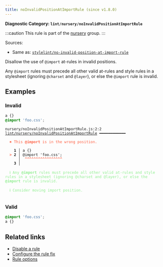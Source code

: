 ```yaml
---
title: noInvalidPositionAtImportRule (since v1.8.0)
---
```


**Diagnostic Category: `lint/nursery/noInvalidPositionAtImportRule`**

:::caution
This rule is part of the [nursery](/linter/rules/#nursery) group.
:::

Sources: 
- Same as: <a href="https://github.com/stylelint/stylelint/blob/main/lib/rules/no-invalid-position-at-import-rule/README.md" target="_blank"><code>stylelint/no-invalid-position-at-import-rule</code></a>

Disallow the use of `@import` at-rules in invalid positions.

Any `@import` rules must precede all other valid at-rules and style rules in a stylesheet (ignoring `@charset` and `@layer`), or else the `@import` rule is invalid.

## Examples

### Invalid

```css
a {}
@import 'foo.css';
```

<pre class="language-text"><code class="language-text">nursery/noInvalidPositionAtImportRule.js:2:2 <a href="https://biomejs.dev/linter/rules/no-invalid-position-at-import-rule">lint/nursery/noInvalidPositionAtImportRule</a> ━━━━━━━━━━━━

<strong><span style="color: Tomato;">  </span></strong><strong><span style="color: Tomato;">✖</span></strong> <span style="color: Tomato;">This </span><span style="color: Tomato;"><strong>@import</strong></span><span style="color: Tomato;"> is in the wrong position.</span>
  
    <strong>1 │ </strong>a {}
<strong><span style="color: Tomato;">  </span></strong><strong><span style="color: Tomato;">&gt;</span></strong> <strong>2 │ </strong>@import 'foo.css';
   <strong>   │ </strong> <strong><span style="color: Tomato;">^</span></strong><strong><span style="color: Tomato;">^</span></strong><strong><span style="color: Tomato;">^</span></strong><strong><span style="color: Tomato;">^</span></strong><strong><span style="color: Tomato;">^</span></strong><strong><span style="color: Tomato;">^</span></strong><strong><span style="color: Tomato;">^</span></strong><strong><span style="color: Tomato;">^</span></strong><strong><span style="color: Tomato;">^</span></strong><strong><span style="color: Tomato;">^</span></strong><strong><span style="color: Tomato;">^</span></strong><strong><span style="color: Tomato;">^</span></strong><strong><span style="color: Tomato;">^</span></strong><strong><span style="color: Tomato;">^</span></strong><strong><span style="color: Tomato;">^</span></strong><strong><span style="color: Tomato;">^</span></strong><strong><span style="color: Tomato;">^</span></strong>
    <strong>3 │ </strong>
  
<strong><span style="color: lightgreen;">  </span></strong><strong><span style="color: lightgreen;">ℹ</span></strong> <span style="color: lightgreen;">Any </span><span style="color: lightgreen;"><strong>@import</strong></span><span style="color: lightgreen;"> rules must precede all other valid at-rules and style rules in a stylesheet (ignoring @charset and @layer), or else the </span><span style="color: lightgreen;"><strong>@import</strong></span><span style="color: lightgreen;"> rule is invalid.</span>
  
<strong><span style="color: lightgreen;">  </span></strong><strong><span style="color: lightgreen;">ℹ</span></strong> <span style="color: lightgreen;">Consider moving import position.</span>
  
</code></pre>

### Valid

```css
@import 'foo.css';
a {}
```

## Related links

- [Disable a rule](/linter/#disable-a-lint-rule)
- [Configure the rule fix](/linter#configure-the-rule-fix)
- [Rule options](/linter/#rule-options)
